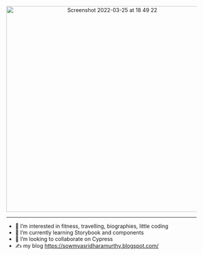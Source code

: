 <p align="center"><img width="545"  alt="Screenshot 2022-03-25 at 18 49 22" src="https://user-images.githubusercontent.com/35350156/160174867-dcf8e36b-d99c-4656-b9d6-8a28b8f60c95.png"></p>

------------------------------------------------------------------------------------------------------------------------------------------------------
- 👀 I’m interested in fitness, travelling, biographies, little coding 
- 🌱 I’m currently learning Storybook and components
- 💞️ I’m looking to collaborate on Cypress
- :writing_hand: my blog https://sowmyasridharamurthy.blogspot.com/

<!---
sowmyasridharamurthy/sowmyasridharamurthy is a ✨ special ✨ repository because its `README.md` (this file) appears on your GitHub profile.
You can click the Preview link to take a look at your changes.
--->
